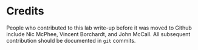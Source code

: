 # Credits

People who contributed to this lab write-up before it was moved to Github include Nic McPhee, Vincent Borchardt, and John McCall. All subsequent contribution should be documented in `git` commits.
